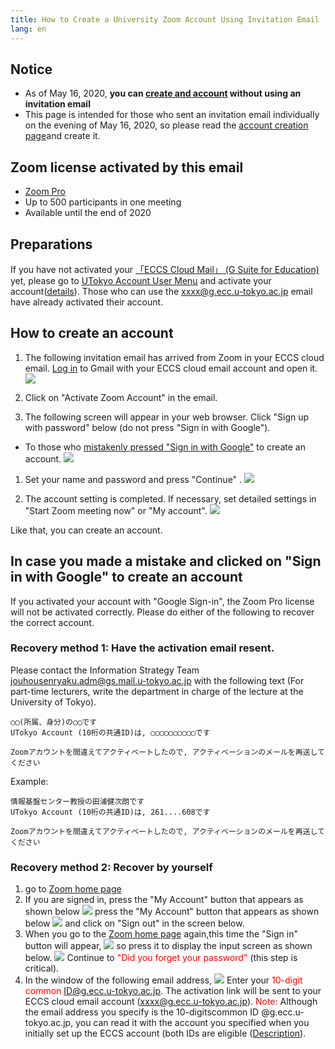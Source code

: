 ```yaml
---
title: How to Create a University Zoom Account Using Invitation Email
lang: en
---
```


## Notice

* As of May 16, 2020, **you can [create and account](create_account) without using an invitation email**
* This page is intended for those who sent an invitation email individually on the evening of May 16, 2020, so please read the [account creation page](create_account)and create it.

## Zoom license activated by this email

 * [Zoom Pro](https://www.zoom.us/pricing/?zcid=2502&creative=372836060623&keyword=%2Bzoom%20%E8%A8%98%E9%8C%B2&matchtype=b&network=g&device=c&gclid=Cj0KCQjwx7zzBRCcARIsABPRscOD9-6-XKTSyUy5gK7SieIY89abNP-_0OcXGIezRfUuLq-BCwSJfCAaAiN9EALw_wcB)
 * Up to 500 participants in one meeting
 * Available until the end of 2020

## Preparations

If you have not activated your <a href="https://www.ecc.u-tokyo.ac.jp/announcement/2016/02/08_2116.html" target="_blank">「ECCS Cloud Mail」 (G Suite for Education)</a> yet, please go to <a href="https://utacm.adm.u-tokyo.ac.jp/webmtn/LoginServlet" target="_blank">UTokyo Account User Menu</a> and activate your account(<a href="https://hwb.ecc.u-tokyo.ac.jp/wp/literacy/email/initialize/" target="_blank">details</a>). Those who can use the xxxx@g.ecc.u-tokyo.ac.jp email have already activated their account.

## How to create an account

1. The following invitation email has arrived from Zoom in your ECCS cloud email. [Log in](https://mail.google.com/a/g.ecc.u-tokyo.ac.jp) to Gmail with your ECCS cloud email account and open it.
  ![](img/zoom_account_email.png)  


1. Click on "Activate Zoom Account" in the email. 

1. The following screen will appear in your web browser. Click "Sign up with password" below (do not press "Sign in with Google"). 
  * To those who [mistakenly pressed "Sign in with Google"](#if_you_create_a_wrong_account) to create an account.
  ![](img/zoom_account_browser1_old.png)
  
1. Set your name and password and press "Continue"  .
  ![](img/zoom_account_browser2.png)
  
1. The account setting is completed. If necessary, set detailed settings in "Start Zoom meeting now" or "My account".
  ![](img/zoom_account_browser3.png)
  
  
Like that, you can create an account.

<a name="if_you_create_a_wrong_account"> </a>
## In case you made a mistake and clicked on "Sign in with Google" to create an account

If you activated your account with "Google Sign-in", the Zoom Pro license will not be activated correctly. Please do either of the following to recover the correct account.

### Recovery method 1: Have the activation email resent.

Please contact the Information Strategy Team jouhousenryaku.adm@gs.mail.u-tokyo.ac.jp with the following text (For part-time lecturers, write the department in charge of the lecture at the University of Tokyo).

```
◯◯(所属、身分)の◯◯です
UTokyo Account (10桁の共通ID)は, ◯◯◯◯◯◯◯◯◯◯です

Zoomアカウントを間違えてアクティベートしたので, アクティベーションのメールを再送してください

```

Example:

```
情報基盤センター教授の田浦健次朗です
UTokyo Account (10桁の共通ID)は, 261....608です

Zoomアカウントを間違えてアクティベートしたので, アクティベーションのメールを再送してください

```

### Recovery method 2: Recover by yourself
1. go to [Zoom home page](https://zoom.us/)
1. If you are signed in, press the "My Account" button that appears as shown below 
 ![](img/recover_1.png)
press the "My Account" button that appears as shown below 
 ![](img/recover_2.png)
and click on "Sign out" in the screen below.
1. When you go to the [Zoom home page](https://zoom.us/) again,this time the "Sign in" button will appear, 
 ![](img/recover_3.png)
so press it to display the input screen as shown below.
 ![](img/recover_4.png)
Continue to <font color="red">"Did you forget your password"</font> (this step is critical).
1. In the window of the following email address,
 ![](img/recover_5.png)
Enter your <font color="red">10-digit common ID@g.ecc.u-tokyo.ac.jp</font>. 
The activation link will be sent to your ECCS cloud email account (xxxx@g.ecc.u-tokyo.ac.jp).  <font color="red">Note:</font> Although the email address you specify is the 10-digitscommon ID @g.ecc.u-tokyo.ac.jp, you can read it with the account you specified when you initially set up the ECCS account (both IDs are eligible (<a href="https://www.ecc.u-tokyo.ac.jp/announcement/2020/03/12_3139.html" target="_blank">Description</a>).
 
